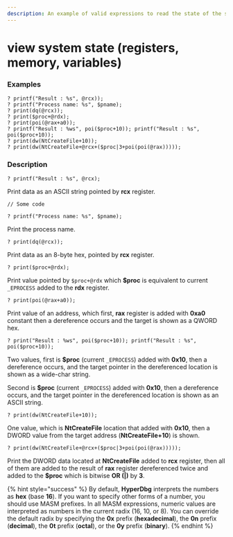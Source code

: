 ```yaml
---
description: An example of valid expressions to read the state of the system
---
```


# view system state (registers, memory, variables)

### Examples

```
? printf("Result : %s", @rcx));
? printf("Process name: %s", $pname);
? print(dq(@rcx));
? print($proc+@rdx);
? print(poi(@rax+a0));
? printf("Result : %ws", poi($proc+10)); printf("Result : %s", poi($proc+10));
? print(dw(NtCreateFile+10));
? print(dw(NtCreateFile+@rcx+($proc|3+poi(poi(@rax)))));
```

### Description

```clike
? printf("Result : %s", @rcx);
```

Print data as an ASCII string pointed by **rcx** register.

```
// Some code
```

`? printf("Process name: %s", $pname);`

Print the process name.

`? print(dq(@rcx));`

Print data as an 8-byte hex, pointed by **rcx** register.

`? print($proc+@rdx);`

Print value pointed by `$proc+@rdx` which **$proc** is equivalent to current `_EPROCESS` added to the **rdx** register.

`? print(poi(@rax+a0));`

Print value of an address, which first, **rax** register is added with **0xa0** constant then a dereference occurs and the target is shown as a QWORD hex.

`? print("Result : %ws", poi($proc+10)); printf("Result : %s", poi($proc+10));`

Two values, first is **$proc** (current `_EPROCESS`) added with **0x10**, then a dereference occurs, and the target pointer in the dereferenced location is shown as a wide-char string.

Second is **$proc** (current `_EPROCESS`) added with **0x10**, then a dereference occurs, and the target pointer in the dereferenced location is shown as an ASCII string.

`? print(dw(NtCreateFile+10));`

One value, which is **NtCreateFile** location that added with **0x10**, then a DWORD value from the target address (**NtCreateFile+10**) is shown.

`? print(dw(NtCreateFile+@rcx+($proc|3+poi(poi(@rax)))));`

Print the DWORD data located at **NtCreateFile** added to **rcx** register, then all of them are added to the result of **rax** register dereferenced twice and added to the **$proc** which is bitwise **OR (|)** by **3**.

{% hint style="success" %}
By default, **HyperDbg** interprets the numbers as **hex** (base **16**). If you want to specify other forms of a number, you should use MASM prefixes. In all MASM expressions, numeric values are interpreted as numbers in the current radix (16, 10, or 8). You can override the default radix by specifying the **0x** prefix (**hexadecimal**), the **0n** prefix (**decimal**), the **0t** prefix (**octal**), or the **0y** prefix (**binary**).
{% endhint %}
